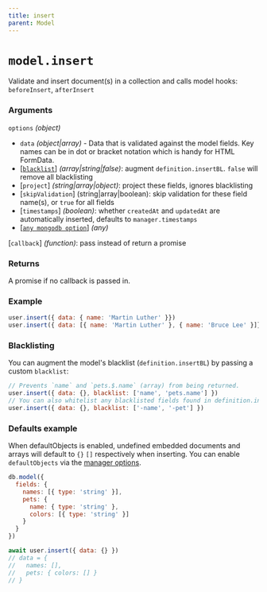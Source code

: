 ```yaml
---
title: insert
parent: Model
---
```


# `model.insert`

Validate and insert document(s) in a collection and calls model hooks: `beforeInsert`,  `afterInsert`

### Arguments

`options` *(object)*

- `data` *(object\|array)* - Data that is validated against the model fields. Key names can be in dot or bracket notation which is handy for HTML FormData.
- [[`blacklist`](#blacklisting)] *(array\|string\|false)*: augment `definition.insertBL`. `false` will remove all blacklisting
- [`project`] *(string\|array\|object)*: project these fields, ignores blacklisting
- [`skipValidation`] (string\|array|boolean): skip validation for these field name(s), or `true` for all fields
- [`timestamps`] *(boolean)*: whether `createdAt` and `updatedAt` are automatically inserted, defaults to `manager.timestamps`
- [[`any mongodb option`](http://mongodb.github.io/node-mongodb-native/3.2/api/Collection.html#insert)] *(any)*

[`callback`] *(function)*: pass instead of return a promise

### Returns

A promise if no callback is passed in.

### Example

```js
user.insert({ data: { name: 'Martin Luther' }})
user.insert({ data: [{ name: 'Martin Luther' }, { name: 'Bruce Lee' }]})
```

### Blacklisting

You can augment the model's blacklist (`definition.insertBL`) by passing a custom `blacklist`:

```js
// Prevents `name` and `pets.$.name` (array) from being returned.
user.insert({ data: {}, blacklist: ['name', 'pets.name'] })
// You can also whitelist any blacklisted fields found in definition.insertBL
user.insert({ data: {}, blacklist: ['-name', '-pet'] })
```

### Defaults example

When defaultObjects is enabled, undefined embedded documents and arrays will default to `{}` `[]` respectively when inserting. You can enable `defaultObjects` via the [manager options](../manager#arguments).

```js
db.model({
  fields: {
    names: [{ type: 'string' }],
    pets: {
      name: { type: 'string' },
      colors: [{ type: 'string' }]
    }
  }
})

await user.insert({ data: {} })
// data = {
//   names: [],
//   pets: { colors: [] }
// }
```
